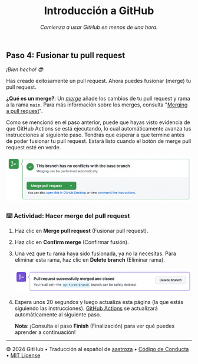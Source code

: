 <header>

<!--
  <<< Author notes: Course header >>>
  Include a 1280×640 image, course title in sentence case, and a concise description in emphasis.
  In your repository settings: enable template repository, add your 1280×640 social image, auto delete head branches.
  Add your open source license, GitHub uses MIT license.
-->

# Introducción a GitHub

_Comienza a usar GitHub en menos de una hora._

</header>

<!--
  <<< Author notes: Step 4 >>>
  Just a historic note: The previous version of this step required responding
  to a pull request review before merging. The previous version also handled
  if users accidentally closed without merging.
-->

## Paso 4: Fusionar tu pull request

_¡Bien hecho! :sunglasses:_

Has creado exitosamente un pull request. Ahora puedes fusionar (merge) tu pull request.

**¿Qué es un merge?**: Un _[merge](https://docs.github.com/es/get-started/quickstart/github-glossary#merge)_ añade los cambios de tu pull request y rama a la rama `main`. Para más información sobre los merges, consulta "[Merging a pull request](https://docs.github.com/es/pull-requests/collaborating-with-pull-requests/incorporating-changes-from-a-pull-request/merging-a-pull-request)".

Como se mencionó en el paso anterior, puede que hayas visto evidencia de que GitHub Actions se está ejecutando, lo cual automáticamente avanza tus instrucciones al siguiente paso. Tendrás que esperar a que termine antes de poder fusionar tu pull request. Estará listo cuando el botón de merge pull request esté en verde.

![captura de pantalla del botón de fusionar pull request en verde](/images/Green-merge-pull-request.png)

### :keyboard: Actividad: Hacer merge del pull request

1. Haz clic en **Merge pull request** (Fusionar pull request).
2. Haz clic en **Confirm merge** (Confirmar fusión).
3. Una vez que tu rama haya sido fusionada, ya no la necesitas. Para eliminar esta rama, haz clic en **Delete branch** (Eliminar rama).

   ![captura de pantalla mostrando el botón de eliminar rama](/images/delete-branch.png)

4. Espera unos 20 segundos y luego actualiza esta página (la que estás siguiendo las instrucciones). [GitHub Actions](https://docs.github.com/es/actions) se actualizará automáticamente al siguiente paso.

   **Nota**: ¡Consulta el paso **Finish** (Finalización) para ver qué puedes aprender a continuación!

<footer>

<!--
  <<< Author notes: Footer >>>
  Add a link to get support, GitHub status page, code of conduct, license link.
-->

---

&copy; 2024 GitHub &bull; Traducción al español de [aastroza](https://github.com/aastroza) &bull; [Código de Conducta](https://www.contributor-covenant.org/version/2/1/code_of_conduct/code_of_conduct.md) &bull; [MIT License](https://gh.io/mit)

</footer>
